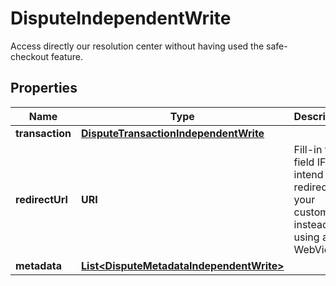 

# DisputeIndependentWrite

Access directly our resolution center without having used the safe-checkout feature.

## Properties

| Name | Type | Description | Notes |
|------------ | ------------- | ------------- | -------------|
|**transaction** | [**DisputeTransactionIndependentWrite**](DisputeTransactionIndependentWrite.md) |  |  |
|**redirectUrl** | **URI** | Fill-in that field IF you intend to redirect your customer instead of using a WebView. |  [optional] |
|**metadata** | [**List&lt;DisputeMetadataIndependentWrite&gt;**](DisputeMetadataIndependentWrite.md) |  |  [optional] |



